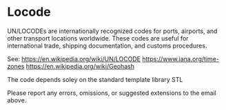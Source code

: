 # Locode



UN/LOCODEs are internationally recognized codes for ports, airports, and other transport locations worldwide. These codes are useful for international trade, shipping documentation, and customs procedures.

See: 
                 https://en.wikipedia.org/wiki/UN/LOCODE 
                 https://www.iana.org/time-zones
                 https://en.wikipedia.org/wiki/Geohash

The code depends soley on the standard template library STL

Please report any errors, omissions, or suggested extensions to the email above.
